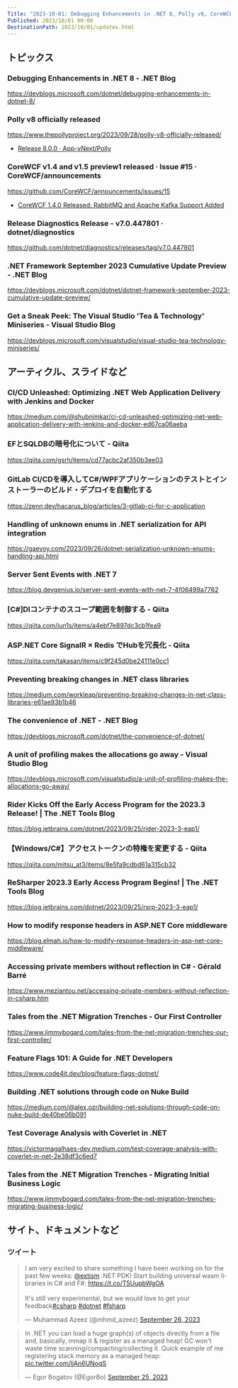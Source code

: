 ```yaml
---
Title: "2023-10-01: Debugging Enhancements in .NET 8, Polly v8, CoreWCF v1.4"
Published: 2023/10/01 00:00
DestinationPath: 2023/10/01/updates.html
---
```

<!--
# yyyy-MM-dd
## 主なトピックス
## ヘッドライン
## アーティクル、スライドなど
## ライブラリ、リポジトリ、ツールなど
## サイト、ドキュメントなど
### ツイート
## Deep Dive
-->

## トピックス

### Debugging Enhancements in .NET 8 - .NET Blog
https://devblogs.microsoft.com/dotnet/debugging-enhancements-in-dotnet-8/

### Polly v8 officially released
https://www.thepollyproject.org/2023/09/28/polly-v8-officially-released/

- [Release 8.0.0 · App-vNext/Polly](https://github.com/App-vNext/Polly/releases/tag/8.0.0)

### CoreWCF v1.4 and v1.5 preview1 released · Issue #15 · CoreWCF/announcements
https://github.com/CoreWCF/announcements/issues/15

- [CoreWCF 1.4.0 Released: RabbitMQ and Apache Kafka Support Added](https://www.infoq.com/news/2023/09/corewcf-140-released/)

### Release Diagnostics Release - v7.0.447801 · dotnet/diagnostics
https://github.com/dotnet/diagnostics/releases/tag/v7.0.447801

### .NET Framework September 2023 Cumulative Update Preview - .NET Blog
https://devblogs.microsoft.com/dotnet/dotnet-framework-september-2023-cumulative-update-preview/

### Get a Sneak Peek: The Visual Studio 'Tea & Technology' Miniseries - Visual Studio Blog
https://devblogs.microsoft.com/visualstudio/visual-studio-tea-technology-miniseries/

## アーティクル、スライドなど
### CI/CD Unleashed: Optimizing .NET Web Application Delivery with Jenkins and Docker
https://medium.com/@shubnimkar/ci-cd-unleashed-optimizing-net-web-application-delivery-with-jenkins-and-docker-ed67ca06aeba

### EFとSQLDBの暗号化について - Qiita
https://qiita.com/gsrh/items/cd77acbc2af350b3ee03

### GitLab CI/CDを導入してC#/WPFアプリケーションのテストとインストーラーのビルド・デプロイを自動化する
https://zenn.dev/hacarus_blog/articles/3-gitlab-ci-for-c-application

### Handling of unknown enums in .NET serialization for API integration
https://gaevoy.com/2023/09/26/dotnet-serialization-unknown-enums-handling-api.html

### Server Sent Events with .NET 7
https://blog.devgenius.io/server-sent-events-with-net-7-4f06499a7762

### [C#]DIコンテナのスコープ範囲を制御する - Qiita
https://qiita.com/jun1s/items/a4ebf7e897dc3cb1fea9

### ASP.NET Core SignalR × Redis でHubを冗長化 - Qiita
https://qiita.com/takasan/items/c9f245d0be24111e0cc1

### Preventing breaking changes in .NET class libraries
https://medium.com/workleap/preventing-breaking-changes-in-net-class-libraries-e61ae93b1b46

### The convenience of .NET - .NET Blog
https://devblogs.microsoft.com/dotnet/the-convenience-of-dotnet/

### A unit of profiling makes the allocations go away - Visual Studio Blog
https://devblogs.microsoft.com/visualstudio/a-unit-of-profiling-makes-the-allocations-go-away/

### Rider Kicks Off the Early Access Program for the 2023.3 Release! | The .NET Tools Blog
https://blog.jetbrains.com/dotnet/2023/09/25/rider-2023-3-eap1/

### 【Windows/C#】アクセストークンの特権を変更する - Qiita
https://qiita.com/mitsu_at3/items/8e5fa9cdbd61a315cb32

### ReSharper 2023.3 Early Access Program Begins! | The .NET Tools Blog
https://blog.jetbrains.com/dotnet/2023/09/25/rsrp-2023-3-eap1/

### How to modify response headers in ASP.NET Core middleware
https://blog.elmah.io/how-to-modify-response-headers-in-asp-net-core-middleware/

### Accessing private members without reflection in C# - Gérald Barré
https://www.meziantou.net/accessing-private-members-without-reflection-in-csharp.htm

### Tales from the .NET Migration Trenches - Our First Controller
https://www.jimmybogard.com/tales-from-the-net-migration-trenches-our-first-controller/

### Feature Flags 101: A Guide for .NET Developers
https://www.code4it.dev/blog/feature-flags-dotnet/

### Building .NET solutions through code on Nuke Build
https://medium.com/@alex.ozr/building-net-solutions-through-code-on-nuke-build-de40be06b091

### Test Coverage Analysis with Coverlet in .NET
https://victormagalhaes-dev.medium.com/test-coverage-analysis-with-coverlet-in-net-2e38df3c6ed7

### Tales from the .NET Migration Trenches - Migrating Initial Business Logic
https://www.jimmybogard.com/tales-from-the-net-migration-trenches-migrating-business-logic/

## サイト、ドキュメントなど
### ツイート
<!-- https://x.com/mhmd_azeez/status/1706713404415549906?s=12&t=ggvrrZ7oLogHyNoIGNgjbw -->
<blockquote class="twitter-tweet"><p lang="en" dir="ltr">I am very excited to share something I have been working on for the past few weeks: <a href="https://twitter.com/extism?ref_src=twsrc%5Etfw">@extism</a> .NET PDK! Start building universal wasm libraries in C# and F#: <a href="https://t.co/T5UupbWgOA">https://t.co/T5UupbWgOA</a><br><br>It&#39;s still very experimental, but we would love to get your feedback<a href="https://twitter.com/hashtag/csharp?src=hash&amp;ref_src=twsrc%5Etfw">#csharp</a> <a href="https://twitter.com/hashtag/dotnet?src=hash&amp;ref_src=twsrc%5Etfw">#dotnet</a> <a href="https://twitter.com/hashtag/fsharp?src=hash&amp;ref_src=twsrc%5Etfw">#fsharp</a></p>&mdash; Muhammad Azeez (@mhmd_azeez) <a href="https://twitter.com/mhmd_azeez/status/1706713404415549906?ref_src=twsrc%5Etfw">September 26, 2023</a></blockquote>
<script async src="https://platform.twitter.com/widgets.js" charset="utf-8"></script>


<!-- https://x.com/egorbo/status/1706316706316996947?s=12 -->
<blockquote class="twitter-tweet"><p lang="en" dir="ltr">In .NET you can load a huge graph(s) of objects directly from a file and, basically, mmap it &amp; register as a managed heap! GC won&#39;t waste time scanning/compacting/collecting it. Quick example of me registering stack memory as a managed heap: <a href="https://t.co/ljAn6UNoqS">pic.twitter.com/ljAn6UNoqS</a></p>&mdash; Egor Bogatov (@EgorBo) <a href="https://twitter.com/EgorBo/status/1706316706316996947?ref_src=twsrc%5Etfw">September 25, 2023</a></blockquote>
<script async src="https://platform.twitter.com/widgets.js" charset="utf-8"></script>

